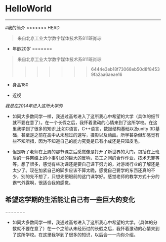 # HelloWorld

---------------------------------------------------

#我的简介
<<<<<<< HEAD

> 来自北京工业大学数字媒体技术系811班肖琮

* 年龄20岁
=======

> 来自北京工业大学数字媒体技术系811班肖琮
>>>>>>> 6444e3eb18f73068eb50d8f84539fa2aa6aeae16

* 身高180

* 近视

*我是在2014年进入这所大学的*

* 如同大多数同学一样，我通过高考进入了这所我心中希望的大学（具体的细节就不要在意了）。在一个长假之后，我怀着激动的心情来到了这所学校。在这里我学到了很多的知识,比如C语言，C++语言，数据结构基础以及unity 3D基础，甚至是之前在高中从未想过的速写，摄影以及动画。所学甚杂但却感觉有些不知所措，因为不知道自己的能力究竟是已有小成还是只知皮毛。

* 但是听了老师在上周的那节课之后感觉像是打开了新世界的大门，包括在上班后的一件网络上的小事引发的巨大的反响，员工之间的合作作业，技术无罪等等。想了很多，感觉有些功课还是要自己课下努力的，对游戏行业的了解还是太少了。现在加紧自己的脚步应该不算太晚，感觉自己要学的东西还真的不少，别的先不想了，只想先把眼前的这门课学好。感觉老师的教学方式十分的霸气外露啊，很适合我的感觉。

## 希望这学期的生活能让自己有一些巨大的变化
=======
* 如同大多数同学一样，我通过高考进入了这所我心中希望的大学。（具体的分数就不要在意了）在一个之前从未经历过的长假之后，我怀着激动的心情来到了这所学校。在这里我学到了很多的知识，以后会一一向你介绍。


